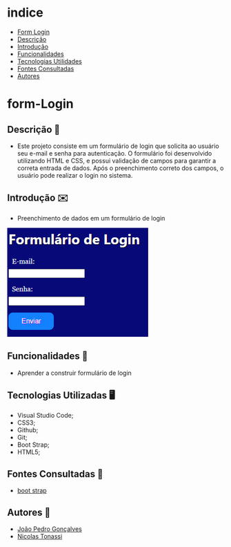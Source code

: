 # indice

* [Form Login](#form-Login)
* [Descrição](#descrição)
* [Introdução](#introdução)
* [Funcionalidades](#funcionalidades)
* [Tecnologias Utilidades](#tecnologias-utilizadas)
* [Fontes Consultadas](#fontes-consultadas)
* [Autores](#autores)

# form-Login

## Descrição 📖
- Este projeto consiste em um formulário de login que solicita ao usuário seu e-mail e senha para autenticação. O formulário foi desenvolvido utilizando HTML e CSS, e possui validação de campos para garantir a correta entrada de dados. Após o preenchimento correto dos campos, o usuário pode realizar o login no sistema.

## Introdução ✉️
- Preenchimento de dados em um formulário de login

<img src= "imagem_formlog.png">

## Funcionalidades 🧠
- Aprender a construir formulário de login

## Tecnologias Utilizadas 🖥️   
- Visual Studio Code; 
- CSS3; 
- Github; 
- Git;
- Boot Strap;
- HTML5;

## Fontes Consultadas 🔗
- [boot strap](https://getbootstrap.com/)

## Autores 👥
- [João Pedro Gonçalves](https://github.com/s-pedro13)
- [Nicolas Tonassi](https://github.com/nicolas-tonassi)
